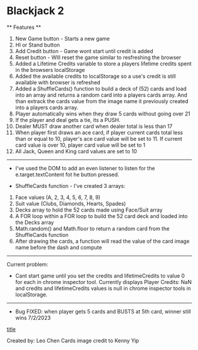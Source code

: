 # Blackjack 2
** Features **

1. New Game button - Starts a new game
2. HI or Stand button
3. Add Credit button - Game wont start until credit is added
4. Reset button - WIll reset the game similar to resfreshing the browser
5. Added a Lifetime Credits variable to store a players lifetime credits spent in the browsers localStorage
6. Added the available credits to localStorage so a use's credit is still available with browser is refreshed
7. Added a ShuffleCards() function to build a deck of (52) cards and load into an array and returns a random card into a players cards array. And than extrack the cards value from the image name it previously created into a players cards array.
8. Player automatically wins when they draw 5 cards without going over 21
9. If the player and deal gets a tie, its a PUSH.
10. Dealer MUST draw another card when dealer total is less than 17
11. When player first draws an ace card, if player current cards total less than or equal to 10, player's ace card value will be set to 11. If current card value is over 10, player card value will be set to 1
12. All Jack, Queen and King card values are set to 10

---

- I've used the DOM to add an even listener to listen for the e.target.textContent fot he button pressed.

- ShuffleCards function - I've created 3 arrays:
1. Face values (A, 2, 3, 4, 5, 6, 7, 8, 9)
2. Suit value (Clubs, Diamonds, Hearts, Spades)
3. Decks array to hold the 52 cards made using Face/Suit array
4. A FOR loop within a FOR loop to build the 52 card deck and loaded into the Decks array
5. Math.random() and Math.floor to return a random card from the ShuffleCards function
6. After drawing the cards, a function will read the value of the card image name before the dash and compute

---

Current problem:
- Cant start game until you set the credits and lifetimeCredits to value 0 for each in chrome inspector tool.  Currently displays Player Credits: NaN and credits and lifetimeCredits values is null in chrome inspector tools in localStorage.

---

- Bug FIXED: when player gets 5 cards and BUSTS at 5th card, winner still wins 7/2/2023

[title](https://fabulous-rugelach-81c20d.netlify.app)

Created by: Leo Chen
Cards image credit to Kenny Yip


